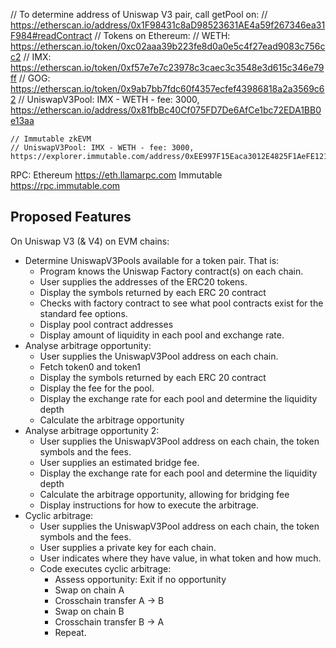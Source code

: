 
// To determine address of Uniswap V3 pair, call getPool on: 
    // https://etherscan.io/address/0x1F98431c8aD98523631AE4a59f267346ea31F984#readContract
    // Tokens on Ethereum:
    // WETH: https://etherscan.io/token/0xc02aaa39b223fe8d0a0e5c4f27ead9083c756cc2
    // IMX: https://etherscan.io/token/0xf57e7e7c23978c3caec3c3548e3d615c346e79ff
    // GOG: https://etherscan.io/token/0x9ab7bb7fdc60f4357ecfef43986818a2a3569c62
    // UniswapV3Pool: IMX - WETH - fee: 3000, https://etherscan.io/address/0x81fbBc40Cf075FD7De6AfCe1bc72EDA1BB0e13aa

    // Immutable zkEVM
    // UniswapV3Pool: IMX - WETH - fee: 3000, https://explorer.immutable.com/address/0xEE997F15Eaca3012E4825F1AeFE12136216CF3AF


RPC: 
Ethereum https://eth.llamarpc.com
Immutable https://rpc.immutable.com

## Proposed Features

On Uniswap V3 (& V4) on EVM chains:

* Determine UniswapV3Pools available for a token pair. That is:
  * Program knows the Uniswap Factory contract(s) on each chain.
  * User supplies the addresses of the ERC20 tokens.
  * Display the symbols returned by each ERC 20 contract
  * Checks with factory contract to see what pool contracts exist for the standard fee options.
  * Display pool contract addresses
  * Display amount of liquidity in each pool and exchange rate.
* Analyse arbitrage opportunity:
  * User supplies the UniswapV3Pool address on each chain.
  * Fetch token0 and token1 
  * Display the symbols returned by each ERC 20 contract
  * Display the fee for the pool.
  * Display the exchange rate for each pool and determine the liquidity depth
  * Calculate the arbitrage opportunity
* Analyse arbitrage opportunity 2:
  * User supplies the UniswapV3Pool address on each chain, the token symbols and the fees.
  * User supplies an estimated bridge fee.
  * Display the exchange rate for each pool and determine the liquidity depth
  * Calculate the arbitrage opportunity, allowing for bridging fee
  * Display instructions for how to execute the arbitrage.
* Cyclic arbitrage:
  * User supplies the UniswapV3Pool address on each chain, the token symbols and the fees.
  * User supplies a private key for each chain.
  * User indicates where they have value, in what token and how much.
  * Code executes cyclic arbitrage:
    * Assess opportunity: Exit if no opportunity
    * Swap on chain A
    * Crosschain transfer A -> B
    * Swap on chain B
    * Crosschain transfer B -> A
    * Repeat.


